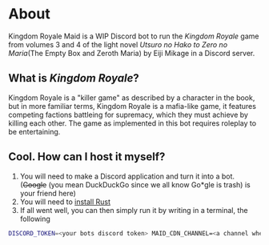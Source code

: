 # About

Kingdom Royale Maid is a WIP Discord bot to run the *Kingdom Royale* game from volumes 3 and 4 of the light novel *Utsuro no Hako to Zero no Maria*(The Empty Box and Zeroth Maria) by Eiji Mikage in a Discord server.

## What is *Kingdom Royale*?

Kingdom Royale is a "killer game" as described by a character in the book, but
in more familiar terms, Kingdom Royale is a mafia-like game, it features
competing factions battleing for supremacy, which they must achieve by killing
each other. The game as implemented in this bot requires roleplay to be
entertaining.

## Cool. How can I host it myself?

1. You will need to make a Discord application and turn it into a bot. (~~Google~~ (you mean DuckDuckGo since we all know Go\*gle is trash)
is your friend here)
2. You will need to [install Rust](https://www.rust-lang.org/learn/get-started)
3. If all went well, you can then simply run it by writing in a terminal, the
following

```sh
DISCORD_TOKEN=<your bots discord token> MAID_CDN_CHANNEL=<a channel where the bot can send images without any issues> cargo run
```

